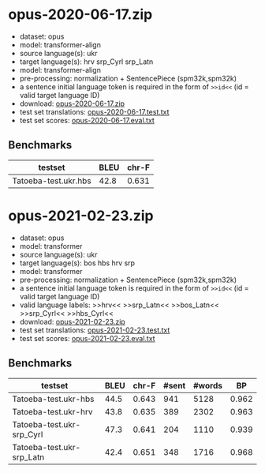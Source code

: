 # opus-2020-06-17.zip

* dataset: opus
* model: transformer-align
* source language(s): ukr
* target language(s): hrv srp_Cyrl srp_Latn
* model: transformer-align
* pre-processing: normalization + SentencePiece (spm32k,spm32k)
* a sentence initial language token is required in the form of `>>id<<` (id = valid target language ID)
* download: [opus-2020-06-17.zip](https://object.pouta.csc.fi/Tatoeba-MT-models/ukr-hbs/opus-2020-06-17.zip)
* test set translations: [opus-2020-06-17.test.txt](https://object.pouta.csc.fi/Tatoeba-MT-models/ukr-hbs/opus-2020-06-17.test.txt)
* test set scores: [opus-2020-06-17.eval.txt](https://object.pouta.csc.fi/Tatoeba-MT-models/ukr-hbs/opus-2020-06-17.eval.txt)

## Benchmarks

| testset               | BLEU  | chr-F |
|-----------------------|-------|-------|
| Tatoeba-test.ukr.hbs 	| 42.8 	| 0.631 |






# opus-2021-02-23.zip

* dataset: opus
* model: transformer
* source language(s): ukr
* target language(s): bos hbs hrv srp
* model: transformer
* pre-processing: normalization + SentencePiece (spm32k,spm32k)
* a sentence initial language token is required in the form of `>>id<<` (id = valid target language ID)
* valid language labels: >>hrv<< >>srp_Latn<< >>bos_Latn<< >>srp_Cyrl<< >>hbs_Cyrl<<
* download: [opus-2021-02-23.zip](https://object.pouta.csc.fi/Tatoeba-MT-models/ukr-hbs/opus-2021-02-23.zip)
* test set translations: [opus-2021-02-23.test.txt](https://object.pouta.csc.fi/Tatoeba-MT-models/ukr-hbs/opus-2021-02-23.test.txt)
* test set scores: [opus-2021-02-23.eval.txt](https://object.pouta.csc.fi/Tatoeba-MT-models/ukr-hbs/opus-2021-02-23.eval.txt)

## Benchmarks

| testset | BLEU  | chr-F | #sent | #words | BP |
|---------|-------|-------|-------|--------|----|
| Tatoeba-test.ukr-hbs 	| 44.5 	| 0.643 	| 941 	| 5128 	| 0.962 |
| Tatoeba-test.ukr-hrv 	| 43.8 	| 0.635 	| 389 	| 2302 	| 0.963 |
| Tatoeba-test.ukr-srp_Cyrl 	| 47.3 	| 0.641 	| 204 	| 1110 	| 0.939 |
| Tatoeba-test.ukr-srp_Latn 	| 42.4 	| 0.651 	| 348 	| 1716 	| 0.968 |

